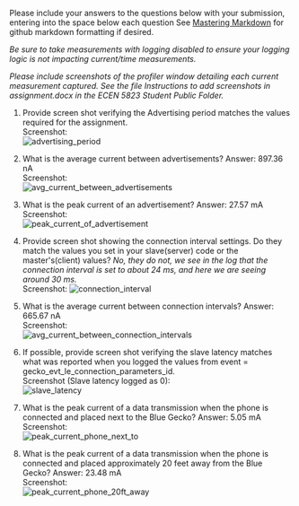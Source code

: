 Please include your answers to the questions below with your submission, entering into the space below each question
See [Mastering Markdown](https://guides.github.com/features/mastering-markdown/) for github markdown formatting if desired.

*Be sure to take measurements with logging disabled to ensure your logging logic is not impacting current/time measurements.*

*Please include screenshots of the profiler window detailing each current measurement captured.  See the file Instructions to add screenshots in assignment.docx in the ECEN 5823 Student Public Folder.*

1. Provide screen shot verifying the Advertising period matches the values required for the assignment.
   <br>Screenshot:  
   ![advertising_period](https://github.com/CU-ECEN-5823/ecen5823-assignment5-vido2373/blob/master/questions/Assignment5-Screenshots/adv_period.PNG)

2. What is the average current between advertisements?
   Answer: 897.36 nA
   <br>Screenshot:  
   ![avg_current_between_advertisements](https://github.com/CU-ECEN-5823/ecen5823-assignment5-vido2373/blob/master/questions/Assignment5-Screenshots/avg_current_between_advertisements.PNG)  

3. What is the peak current of an advertisement? 
   Answer: 27.57 mA
   <br>Screenshot:  
   ![peak_current_of_advertisement](https://github.com/CU-ECEN-5823/ecen5823-assignment5-vido2373/blob/master/questions/Assignment5-Screenshots/peak_current_of_advertisement.PNG)  

4. Provide screen shot showing the connection interval settings. Do they match the values you set in your slave(server) code or the master's(client) values? *No, they do not, we see in the log that the connection interval is set to about 24 ms, and here we are seeing around 30 ms.*
   <br>Screenshot: 
   ![connection_interval](https://github.com/CU-ECEN-5823/ecen5823-assignment5-vido2373/blob/master/questions/Assignment5-Screenshots/connection_interval.PNG)  

5. What is the average current between connection intervals?
   Answer: 665.67 nA
   <br>Screenshot:  
   ![avg_current_between_connection_intervals](https://github.com/CU-ECEN-5823/ecen5823-assignment5-vido2373/blob/master/questions/Assignment5-Screenshots/avg_current_between_connection_intervals.PNG)  

6. If possible, provide screen shot verifying the slave latency matches what was reported when you logged the values from event = gecko_evt_le_connection_parameters_id. 
   <br>Screenshot (Slave latency logged as 0):  
   ![slave_latency](https://github.com/CU-ECEN-5823/ecen5823-assignment5-vido2373/blob/master/questions/Assignment5-Screenshots/slave_latency.PNG)  

7. What is the peak current of a data transmission when the phone is connected and placed next to the Blue Gecko? 
   Answer: 5.05 mA
   <br>Screenshot:  
   ![peak_current_phone_next_to](https://github.com/CU-ECEN-5823/ecen5823-assignment5-vido2373/blob/master/questions/Assignment5-Screenshots/peak_current_phone_next_to.PNG)  
   
8. What is the peak current of a data transmission when the phone is connected and placed approximately 20 feet away from the Blue Gecko? 
   Answer: 23.48 mA
   <br>Screenshot:  
   ![peak_current_phone_20ft_away](https://github.com/CU-ECEN-5823/ecen5823-assignment5-vido2373/blob/master/questions/Assignment5-Screenshots/peak_current_phone_20ft_away.PNG)  
   
